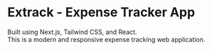 # Extrack - Expense Tracker App

Built using Next.js, Tailwind CSS, and React.  
This is a modern and responsive expense tracking web application.
